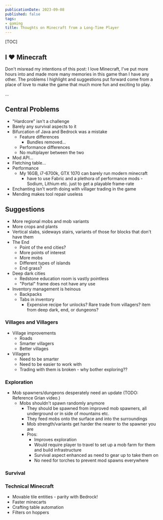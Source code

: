 ```yaml
---
publicationDate: 2023-09-08
published: false
tags:
- gaming
title: Thoughts on Minecraft from a Long-Time Player
---
```


[TOC]

## I ❤️ Minecraft

Don't misread my intentions of this post: I love Minecraft, I've put more hours into and made more many memories in this game than I have any other. The problems I highlight and suggestions put forward come from a place of love to make the game that much more fun and exciting to play.

...

## Central Problems
* "Hardcore" isn't a challenge
* Barely any survival aspects to it
* Bifurcation of Java and Bedrock was a mistake
  * Feature differences
    * Bundles removed...
  * Performance differences
  * No multiplayer between the two
* Mod API...
* Fletching table...
* Performance
  * My 16GB, i7-6700k, GTX 1070 can barely run modern minecraft
    * have to use Fabric and a plethora of performance mods - Sodium, Lithium etc. just to get a playable frame-rate
* Enchanting isn't worth doing with villager trading in the game
* Mending makes tool repair useless

## Suggestions

* More regional mobs and mob variants
* More crops and plants
* Vertical slabs, sideways stairs, variants of those for blocks that don't have them
* The End
  * Point of the end cities?
  * More points of interest
  * More mobs
  * Different types of islands
  * End grass?
* Deep dark cities
  * Redstone education room is vastly pointless
  * "Portal" frame does not have any use
* Inventory management is heinous
  * Backpacks
  * Tabs in inventory
    * Expensive recipe for unlocks? Rare trade from villagers? item from deep dark, end, or dungeons?

### Villages and Villagers
* Village improvements
  * Roads
  * Smarter villagers
  * Better villages
* Villagers
  * Need to be smarter
  * Need to be easier to work with
  * Trading with them is broken - why bother exploring??

### Exploration
* Mob spawners/dungeons desperately need an update (TODO: Reference Grian video.)
  * Mobs shouldn't spawn randomly anymore
    * They should be spawned from improved mob spawners, all underground or in side of mountains etc.
    * They feed mobs onto the surface and into the surroundings
    * Mob strength/variants get harder the nearer to the spawner you are
    * Pros:
      * Improves exploration
      * Would require player to travel to set up a mob farm for them and build infrastructure
      * Survival aspect enhanced as need to gear up to take them on
      * No need for torches to prevent mod spawns everywhere

### Survival

### Technical Minecraft
* Movable tile entities - parity with Bedrock!
* Faster minecarts
* Crafting table automation
* Filters on hoppers
